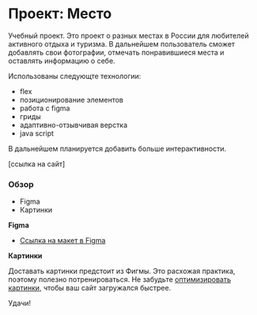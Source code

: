 # Проект: Место
Учебный проект.
Это проект о разных местах в России для любителей активного отдыха и туризма.
В дальнейшем пользователь сможет добавлять свои фотографии, отмечать понравившиеся места и оставлять информацию о себе.

Использованы следующте технологии:
- flex
- позиционирование элементов
- работа с figma
- гриды
- адаптивно-отзывчивая верстка
- java script

В дальнейшем планируется добавить больше интерактивности.

[ссылка на сайт]

### Обзор

* Figma
* Картинки

**Figma**

* [Ссылка на макет в Figma](https://www.figma.com/file/2cn9N9jSkmxD84oJik7xL7/JavaScript.-Sprint-4?node-id=0%3A1)

**Картинки**

Доставать картинки предстоит из Фигмы. Это расхожая практика, поэтому полезно потренироваться.
Не забудьте [оптимизировать картинки](https://tinypng.com/), чтобы ваш сайт загружался быстрее.

Удачи!
